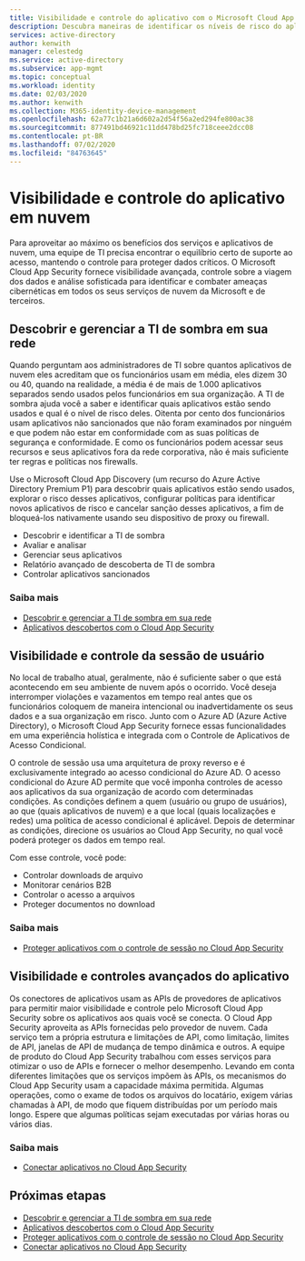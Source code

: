 ```yaml
---
title: Visibilidade e controle do aplicativo com o Microsoft Cloud App Security
description: Descubra maneiras de identificar os níveis de risco do aplicativo, interromper violações e vazamentos em tempo real e usar conectores de aplicativos para aproveitar as APIs do provedor para visibilidade e governança.
services: active-directory
author: kenwith
manager: celestedg
ms.service: active-directory
ms.subservice: app-mgmt
ms.topic: conceptual
ms.workload: identity
ms.date: 02/03/2020
ms.author: kenwith
ms.collection: M365-identity-device-management
ms.openlocfilehash: 62a77c1b21a6d602a2d54f56a2ed294fe800ac38
ms.sourcegitcommit: 877491bd46921c11dd478bd25fc718ceee2dcc08
ms.contentlocale: pt-BR
ms.lasthandoff: 07/02/2020
ms.locfileid: "84763645"
---
```

# <a name="cloud-app-visibility-and-control"></a>Visibilidade e controle do aplicativo em nuvem

Para aproveitar ao máximo os benefícios dos serviços e aplicativos de nuvem, uma equipe de TI precisa encontrar o equilíbrio certo de suporte ao acesso, mantendo o controle para proteger dados críticos. O Microsoft Cloud App Security fornece visibilidade avançada, controle sobre a viagem dos dados e análise sofisticada para identificar e combater ameaças cibernéticas em todos os seus serviços de nuvem da Microsoft e de terceiros.

## <a name="discover-and-manage-shadow-it-in-your-network"></a>Descobrir e gerenciar a TI de sombra em sua rede

Quando perguntam aos administradores de TI sobre quantos aplicativos de nuvem eles acreditam que os funcionários usam em média, eles dizem 30 ou 40, quando na realidade, a média é de mais de 1.000 aplicativos separados sendo usados pelos funcionários em sua organização. A TI de sombra ajuda você a saber e identificar quais aplicativos estão sendo usados e qual é o nível de risco deles. Oitenta por cento dos funcionários usam aplicativos não sancionados que não foram examinados por ninguém e que podem não estar em conformidade com as suas políticas de segurança e conformidade. E como os funcionários podem acessar seus recursos e seus aplicativos fora da rede corporativa, não é mais suficiente ter regras e políticas nos firewalls.

Use o Microsoft Cloud App Discovery (um recurso do Azure Active Directory Premium P1) para descobrir quais aplicativos estão sendo usados, explorar o risco desses aplicativos, configurar políticas para identificar novos aplicativos de risco e cancelar sanção desses aplicativos, a fim de bloqueá-los nativamente usando seu dispositivo de proxy ou firewall.

- Descobrir e identificar a TI de sombra
- Avaliar e analisar
- Gerenciar seus aplicativos
- Relatório avançado de descoberta de TI de sombra
- Controlar aplicativos sancionados
 
### <a name="learn-more"></a>Saiba mais

- [Descobrir e gerenciar a TI de sombra em sua rede ](https://docs.microsoft.com/cloud-app-security/tutorial-shadow-it)
- [Aplicativos descobertos com o Cloud App Security ](https://docs.microsoft.com/cloud-app-security/discovered-apps)
 
## <a name="user-session-visibility-and-control"></a>Visibilidade e controle da sessão de usuário 

No local de trabalho atual, geralmente, não é suficiente saber o que está acontecendo em seu ambiente de nuvem após o ocorrido. Você deseja interromper violações e vazamentos em tempo real antes que os funcionários coloquem de maneira intencional ou inadvertidamente os seus dados e a sua organização em risco. Junto com o Azure AD (Azure Active Directory), o Microsoft Cloud App Security fornece essas funcionalidades em uma experiência holística e integrada com o Controle de Aplicativos de Acesso Condicional. 

O controle de sessão usa uma arquitetura de proxy reverso e é exclusivamente integrado ao acesso condicional do Azure AD. O acesso condicional do Azure AD permite que você imponha controles de acesso aos aplicativos da sua organização de acordo com determinadas condições. As condições definem a quem (usuário ou grupo de usuários), ao que (quais aplicativos de nuvem) e a que local (quais localizações e redes) uma política de acesso condicional é aplicável. Depois de determinar as condições, direcione os usuários ao Cloud App Security, no qual você poderá proteger os dados em tempo real.  

Com esse controle, você pode:  
- Controlar downloads de arquivo
- Monitorar cenários B2B  
- Controlar o acesso a arquivos  
- Proteger documentos no download  
 
### <a name="learn-more"></a>Saiba mais

- [Proteger aplicativos com o controle de sessão no Cloud App Security ](https://docs.microsoft.com/cloud-app-security/proxy-intro-aad)
 
## <a name="advanced-app-visibility-and-controls"></a>Visibilidade e controles avançados do aplicativo 

Os conectores de aplicativos usam as APIs de provedores de aplicativos para permitir maior visibilidade e controle pelo Microsoft Cloud App Security sobre os aplicativos aos quais você se conecta. O Cloud App Security aproveita as APIs fornecidas pelo provedor de nuvem. Cada serviço tem a própria estrutura e limitações de API, como limitação, limites de API, janelas de API de mudança de tempo dinâmica e outros. A equipe de produto do Cloud App Security trabalhou com esses serviços para otimizar o uso de APIs e fornecer o melhor desempenho. Levando em conta diferentes limitações que os serviços impõem às APIs, os mecanismos do Cloud App Security usam a capacidade máxima permitida. Algumas operações, como o exame de todos os arquivos do locatário, exigem várias chamadas à API, de modo que fiquem distribuídas por um período mais longo. Espere que algumas políticas sejam executadas por várias horas ou vários dias. 
 
### <a name="learn-more"></a>Saiba mais  

- [Conectar aplicativos no Cloud App Security ](https://docs.microsoft.com/cloud-app-security/enable-instant-visibility-protection-and-governance-actions-for-your-apps)

## <a name="next-steps"></a>Próximas etapas

- [Descobrir e gerenciar a TI de sombra em sua rede ](https://docs.microsoft.com/cloud-app-security/tutorial-shadow-it)
- [Aplicativos descobertos com o Cloud App Security ](https://docs.microsoft.com/cloud-app-security/discovered-apps)
- [Proteger aplicativos com o controle de sessão no Cloud App Security ](https://docs.microsoft.com/cloud-app-security/proxy-intro-aad)
- [Conectar aplicativos no Cloud App Security ](https://docs.microsoft.com/cloud-app-security/enable-instant-visibility-protection-and-governance-actions-for-your-apps)
